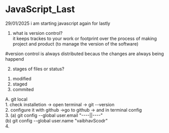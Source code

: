 # JavaScript_Last
29/01/2025
i am starting javascript again for lastly
1. what is version control? <br>
it keeps trackes to your work or footprint over the process of making project and product
(to manage the version of the software)

#version control is always distributed becaus the changes are always being happend

2. stages of files or status? <br>
<ol>
  <li>modified</li>
  <li>staged</li>
  <li>commited</li>
</ol>
A. git local  <br>
1. check installetion -> open terminal -> git --version  <br> 
2. configure it with github ->go to github -> and in terminal config <br>
3. (a) git config --global user.email "----||----"  <br> (b) git config --global user.name "vaibhavScodr" <br>
4.